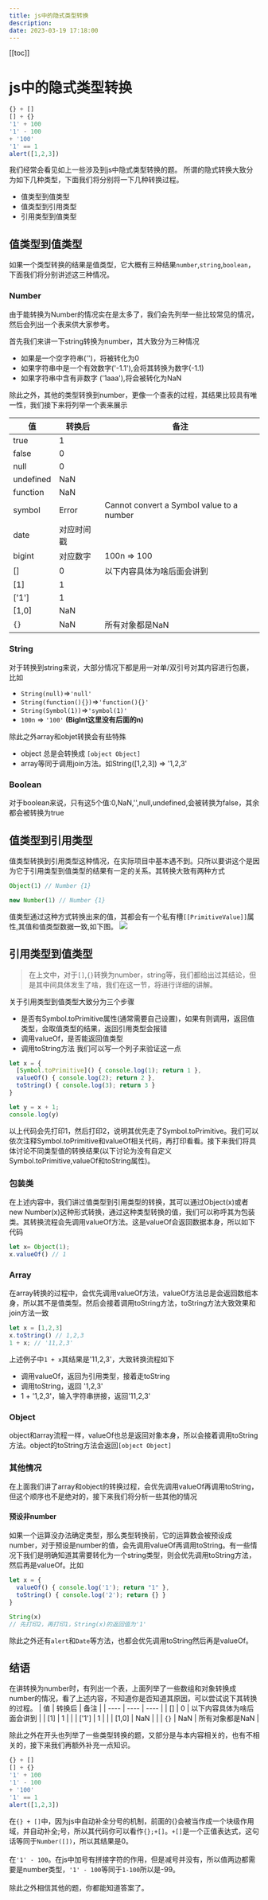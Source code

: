 ```yaml
---
title: js中的隐式类型转换
description:
date: 2023-03-19 17:18:00
---
```


[[toc]]

# js中的隐式类型转换

```js
{} + []
[] + {}
'1' + 100
'1' - 100
+ '100'
'1' == 1
alert([1,2,3])
```
我们经常会看见如上一些涉及到js中隐式类型转换的题。 所谓的隐式转换大致分为如下几种类型，下面我们将分别将一下几种转换过程。
- 值类型到值类型
- 值类型到引用类型
- 引用类型到值类型


## 值类型到值类型
如果一个类型转换的结果是值类型，它大概有三种结果`number`,`string`,`boolean`，下面我们将分别讲述这三种情况。

### Number
由于能转换为Number的情况实在是太多了，我们会先列举一些比较常见的情况，然后会列出一个表来供大家参考。


首先我们来讲一下string转换为number，其大致分为三种情况
- 如果是一个空字符串('')，将被转化为0
- 如果字符串中是一个有效数字('-1.1'),会将其转换为数字(-1.1)
- 如果字符串中含有非数字 ('1aaa'),将会被转化为NaN


除此之外，其他的类型转换到number，更像一个查表的过程，其结果比较具有唯一性，我们接下来将列举一个表来展示

| 值    | 转换后    | 备注   |
| ---- | ---- | ---- |
|  true    |   1   |      |
|    false  |  0   |      |
|    null  |  0   |      |
|    undefined  |  NaN   |      |
|    function |  NaN   |      |
|    symbol |  Error   |  Cannot convert a Symbol value to a number   |
|    date  |  对应时间戳   |      |
|    bigint |  对应数字   |  100n => 100    |
|    []  |  0   |   以下内容具体为啥后面会讲到  |
|    [1]  |  1   |      |
|    ['1']  |  1   |      |
|    [1,0]  |  NaN   |      |
|   `{}`  |  NaN   |   所有对象都是NaN   |

### String

对于转换到string来说，大部分情况下都是用一对单/双引号对其内容进行包裹，比如
- `String(null)`=>`'null'`
- `String(function(){})`=>`'function(){}'`
- `String(Symbol(1))`=>`'symbol(1)'`
- `100n` => `'100'` **(BigInt这里没有后面的n)**

除此之外array和objet转换会有些特殊
- object 总是会转换成 `[object Object]`
- array等同于调用join方法。如String([1,2,3]) => '1,2,3'
 
### Boolean
对于boolean来说，只有这5个值:0,NaN,'',null,undefined,会被转换为false，其余都会被转换为true
## 值类型到引用类型
值类型转换到引用类型这种情况，在实际项目中基本遇不到。只所以要讲这个是因为它于引用类型到值类型的结果有一定的关系。其转换大致有两种方式
```js
Object(1) // Number {1}

new Number(1) // Number {1}
```
值类型通过这种方式转换出来的值，其都会有一个私有槽`[[PrimitiveValue]]`属性,其值和值类型数据一致,如下图。
<img  src='/type-conversions/type-conversions-1.jpg'/>

## 引用类型到值类型
> 在上文中，对于`[]`,`{}`转换为number，string等，我们都给出过其结论，但是其中间具体发生了啥，我们在这一节，将进行详细的讲解。

关于引用类型到值类型大致分为三个步骤
- 是否有Symbol.toPrimitive属性(通常需要自己设置)，如果有则调用，返回值类型，会取值类型的结果，返回引用类型会报错
- 调用valueOf，是否能返回值类型
- 调用toString方法
我们可以写一个列子来验证这一点
```js
let x = {
  [Symbol.toPrimitive]() { console.log(1); return 1 },
  valueOf() { console.log(2); return 2 },
  toString() { console.log(3); return 3 }
}

let y = x + 1; 
console.log(y)
```
以上代码会先打印1，然后打印2，说明其优先走了Symbol.toPrimitive。我们可以依次注释Symbol.toPrimitive和valueOf相关代码，再打印看看。接下来我们将具体讨论不同类型值的转换结果(以下讨论为没有自定义Symbol.toPrimitive,valueOf和toString属性)。

### 包装类
在上述内容中，我们讲过值类型到引用类型的转换，其可以通过Object(x)或者new Number(x)这种形式转换，通过这种类型转换的值，我们可以称呼其为包装类。其转换流程会先调用valueOf方法。这是valueOf会返回数据本身，所以如下代码
```js
let x= Object(1);
x.valueOf() // 1
```
### Array
在array转换的过程中，会优先调用valueOf方法，valueOf方法总是会返回数组本身，所以其不是值类型。然后会接着调用toString方法，toString方法大致效果和join方法一致
```js
let x = [1,2,3]
x.toString() // 1,2,3
1 + x; // '11,2,3'
```
上述例子中`1 + x`其结果是'11,2,3'，大致转换流程如下
- 调用valueOf，返回为引用类型，接着走toString
- 调用toString，返回 '1,2,3'
- 1 + '1,2,3'，输入字符串拼接，返回'11,2,3'
### Object
object和array流程一样，valueOf也总是返回对象本身，所以会接着调用toString方法。object的toString方法会返回`[object Object]`

### 其他情况
在上面我们讲了array和object的转换过程，会优先调用valueOf再调用toString，但这个顺序也不是绝对的，接下来我们将分析一些其他的情况
#### 预设非number
如果一个运算没办法确定类型，那么类型转换前，它的运算数会被预设成number，对于预设是number的值，会先调用valueOf再调用toString。有一些情况下我们是明确知道其需要转化为一个string类型，则会优先调用toString方法，然后再是valueOf。比如
```js
let x = {
  valueOf() { console.log('1'); return "1" },
  toString() { console.log('2'); return {} }
}

String(x) 
// 先打印2，再打印1，String(x)的返回值为'1'
```
除此之外还有`alert`和`Date`等方法，也都会优先调用toString然后再是valueOf。

## 结语

在讲转换为number时，有列出一个表，上面列举了一些数组和对象转换成number的情况，看了上述内容，不知道你是否知道其原因，可以尝试说下其转换的过程。
| 值    | 转换后    | 备注   |
| ---- | ---- | ---- |
|    []  |  0   |   以下内容具体为啥后面会讲到  |
|    [1]  |  1   |      |
|    ['1']  |  1   |      |
|    [1,0]  |  NaN   |      |
|   `{}`  |  NaN   |   所有对象都是NaN   |

除此之外在开头也列举了一些类型转换的题，又部分是与本内容相关的，也有不相关的，接下来我们再额外补充一点知识。
```js
{} + []
[] + {}
'1' + 100
'1' - 100
+ '100'
'1' == 1
alert([1,2,3])
```
在`{} + []`中，因为js中自动补全分号的机制，前面的{}会被当作成一个块级作用域，并自动补全;号，所以其代码你可以看作`{};+[]`。`+[]`是一个正值表达式，这句话等同于`Number([])`，所以其结果是0。</br></br>
在`'1' - 100`。在js中加号有拼接字符的作用，但是减号并没有，所以值两边都需要是number类型，`'1' - 100`等同于`1-100`所以是-99。</br></br>
除此之外相信其他的题，你都能知道答案了。